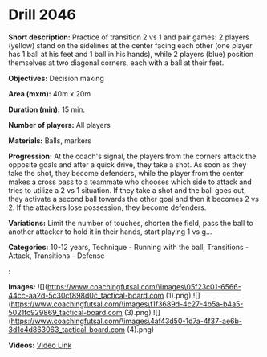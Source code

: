 # Drill 2046

**Short description:**
Practice of transition 2 vs 1 and pair games: 2 players (yellow) stand on the sidelines at the center facing each other (one player has 1 ball at his feet and 1 ball in his hands), while 2 players (blue) position themselves at two diagonal corners, each with a ball at their feet.

**Objectives:**
Decision making

**Area (mxm):**
40m x 20m

**Duration (min):**
15 min.

**Number of players:**
All players

**Materials:**
Balls, markers

**Progression:**
At the coach's signal, the players from the corners attack the opposite goals and after a quick drive, they take a shot. As soon as they take the shot, they become defenders, while the player from the center makes a cross pass to a teammate who chooses which side to attack and tries to utilize a 2 vs 1 situation. If they take a shot and the ball goes out, they activate a second ball towards the other goal and then it becomes 2 vs 2. If the attackers lose possession, they become defenders.

**Variations:**
Limit the number of touches, shorten the field, pass the ball to another attacker to hold it in their hands, start playing 1 vs g...

**Categories:**
10-12 years, Technique - Running with the ball, Transitions - Attack, Transitions - Defense

**:**


**Images:**
![](https://www.coachingfutsal.com/\images\05f23c01-6566-44cc-aa2d-5c30cf898d0c_tactical-board.com (1).png)
![](https://www.coachingfutsal.com/\images\f1f3689d-4c27-4b5a-b4a5-5021fc929869_tactical-board.com (3).png)
![](https://www.coachingfutsal.com/\images\4af43d50-1d7a-4f37-ae6b-3d1c4d863063_tactical-board.com (4).png)

**Videos:**
[Video Link](https://www.youtube.com/embed/_l_I8UdRlPs)

